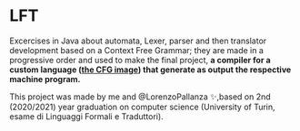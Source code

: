# LFT

Excercises in Java about automata, Lexer, parser and then translator development based on a Context Free Grammar; they are made in a progressive order and used to make the final project, **a compiler for a custom language ([the CFG image](https://github.com/lucamodica/LFT/blob/main/Context_Free_Grammar.jpg)) that generate as output the respective machine program.**

This project was made by me and @LorenzoPallanza ✨,based on 2nd (2020/2021) year graduation on computer science (University of Turin, esame di Linguaggi Formali e Traduttori).
